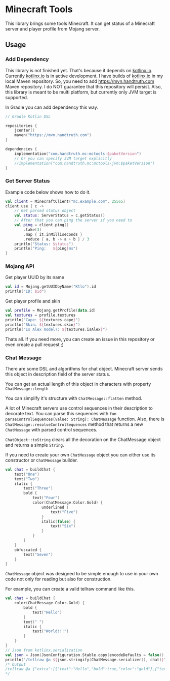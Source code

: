 Minecraft Tools
======================================

This library brings some tools Minecraft. It can get status of a
Minecraft server and player profile from Mojang server.

Usage
--------------------------------------

### Add Dependency

This library is not finished yet. That's because it depends on
[kotlinx.io]. Currently [kotlinx.io] is in active development. I have
builds of [kotlinx.io] in my local Maven repository. So, you need to
add https://mvn.handtruth.com Maven repository. I do NOT guarantee that
this repository will persist. Also, this library is meant to be multi
platform, but currently only JVM target is supported.

In Gradle you can add dependency this way.

```kotlin
// Gradle Kotlin DSL

repositories {
    jcenter()
    maven("https://mvn.handtruth.com")
}

dependencies {
    implementation("com.handtruth.mc:mctools:$paketVersion")
    // Or you can specify JVM target explicitly
    //implementation("com.handtruth.mc:mctools-jvm:$paketVersion")
}
```

### Get Server Status

Example code below shows how to do it.

```kotlin
val client = MinecraftClient("mc.example.com", 25565)
client.use { c ->
    // Get parsed status object
    val status: ServerStatus = c.getStatus()
    // After that you can ping the server if you need to
    val ping = client.ping()
        .take(3)
        .map { it.inMilliseconds }
        .reduce { a, b -> a + b } / 3
    println("Status: $status")
    println("Ping:   ${ping}ms")
}
```

### Mojang API

Get player UUID by its name

```kotlin
val id = Mojang.getUUIDbyName("Ktlo").id
println("ID: $id")
```

Get player profile and skin

```kotlin
val profile = Mojang.getProfile(data.id)
val textures = profile.textures
println("Cape: ${textures.cape}")
println("Skin: ${textures.skin}")
println("Is Alex model?: ${textures.isAlex}")
```

Thats all. If you need more, you can create an issue in this repository
or even create a pull request ;)

### Chat Message

There are some DSL and algorithms for chat object. Minecraft server
sends this object in description field of the server status.

You can get an actual length of this object in characters with property
`ChatMessage::length`

You can simplify it's structure with `ChatMessage::flatten` method.

A lot of Minecraft servers use control sequences in their description
to decorate text. You can parse this sequences with
`fun parseControlSequences(value: String): ChatMessage` function. Also,
there is `ChatMessage::resolveControlSequences` method that returns a
new `ChatMessage` with parsed control sequences.

`ChatObject::toString` clears all the decoration on the ChatMessage
object and returns a simple `String`.

If you need to create your own `ChatMessage` object you can either
use its constructor or `ChatMessage` builder.

```kotlin
val chat = buildChat {
    text("One")
    text("Two")
    italic {
        text("Three")
        bold {
            text("Four")
            color(ChatMessage.Color.Gold) {
                underlined {
                    text("Five")
                }
                italic(false) {
                    text("Six")
                }
            }
        }
    }
    obfuscated {
        text("Seven")
    }
}
```

`ChatMessage` object was designed to be simple enough to use in your
own code not only for reading but also for construction.

For example, you can create a valid tellraw command like this.

```kotlin
val chat = buildChat {
    color(ChatMessage.Color.Gold) {
        bold {
            text("Hello")
        }
        text(" ")
        italic {
            text("World!!!")
        }
    }
}
// Json from kotlinx.serialization
val json = Json(JsonConfiguration.Stable.copy(encodeDefaults = false))
println("/tellraw @a ${json.stringify(ChatMessage.serializer(), chat)}")
/* Output
/tellraw @a {"extra":[{"text":"Hello","bold":true,"color":"gold"},{"text":" ","color":"gold"},{"text":"World!!!","italic":true,"color":"gold"}]}
*/
```

[kotlinx.io]: https://github.com/Kotlin/kotlinx-io
